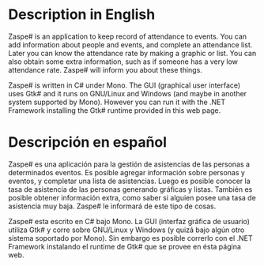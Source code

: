 # Description in English #
Zaspe# is an application to keep record of attendance to events. You can add information about people and events, and complete an attendance list. Later you can know the attendance rate by making a graphic or list. You can also obtain some extra information, such as if someone has a very low attendance rate. Zaspe# will inform you about these things.

Zaspe# is written in C# under Mono. The GUI (graphical user interface) uses Gtk# and it runs on GNU/Linux and Windows (and maybe in another system supported by Mono). However you can run it with the .NET Framework installing the Gtk# runtime provided in this web page.

# Descripción en español #
Zaspe# es una aplicación para la gestión de asistencias de las personas a determinados eventos. Es posible agregar información sobre personas y eventos, y completar una lista de asistencias. Luego es posible conocer la tasa de asistencia de las personas generando gráficas y listas. También es posible obtener información extra, como saber si alguien posee una tasa de asistencia muy baja. Zaspe# le informará de este tipo de cosas.

Zaspe# esta escrito en C# bajo Mono. La GUI (interfaz gráfica de usuario) utiliza Gtk# y corre sobre GNU/Linux y Windows (y quizá bajo algún otro sistema soportado por Mono). Sin embargo es posible correrlo con el .NET Framework instalando el runtime de Gtk# que se provee en ésta página web.